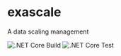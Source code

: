 # exascale
A data scaling management

![.NET Core Build](https://github.com/mafshin/exascale/workflows/.NET%20Core/badge.svg)
![.NET Core Test](https://github.com/mafshin/exascale/workflows/.NET%20Core%20Test/badge.svg)
